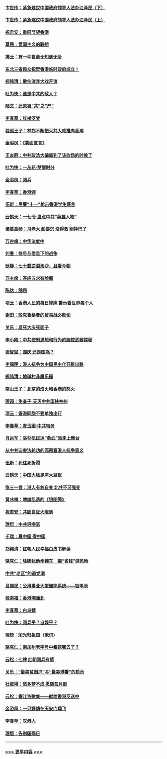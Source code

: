 #### [卞世传：紧急建议中国政府领导人法办江泽民（下）](../pages/nsc993/n11573390.md?t=10071401) 
#### [卞世传：紧急建议中国政府领导人法办江泽民（上）](../pages/nsc993/n11573208.md?t=10071401) 
#### [祝君安：重阳节望香港](../pages/nsc993/n11573190.md?t=10071401) 
#### [草民：爱国主义的联想](../pages/nsc993/n11572333.md?t=10071401) 
#### [拂云：有一种自豪无知到无耻](../pages/nsc993/n11572006.md?t=10071401) 
#### [东北三省民众祝贺香港临时政府成立！](../pages/nsc993/n11571215.md?t=10071401) 
#### [郑纯清：散伙演弃大戏开演](../pages/nsc993/n11570826.md?t=10071401) 
#### [吐为快：谁是中共的敌人？](../pages/nsc993/n11570817.md?t=10071401) 
#### [陆文：还原被“共”之“产”](../pages/nsc993/n11570798.md?t=10071401) 
#### [李春草：红楼沤梦](../pages/nsc993/n11569673.md?t=10071401) 
#### [独孤王子：林郑不断把灭共大戏推向高潮](../pages/nsc993/n11569381.md?t=10071401) 
#### [金浴凤：《蒙面宣言》](../pages/nsc993/n11569368.md?t=10071401) 
#### [王友群：中共政法大骗局到了该收场的时候了](../pages/nsc993/n11568940.md?t=10071401) 
#### [吐为快：一丛花‧梦醒时分](../pages/nsc993/n11567491.md?t=10071401) 
#### [金浴凤：阅兵](../pages/nsc993/n11567454.md?t=10071401) 
#### [李春草：香港颂](../pages/nsc993/n11567444.md?t=10071401) 
#### [伍新：黑警“十一”枪击香港学生感言](../pages/nsc993/n11567426.md?t=10071401) 
#### [云鹤天：一七令‧盘点中共“英雄人物”](../pages/nsc993/n11567091.md?t=10071401) 
#### [诸葛高参：习老大 船要沉 没得救 别挣巴了](../pages/nsc993/n11566976.md?t=10071401) 
#### [万古缘：中华法度中](../pages/nsc993/n11566726.md?t=10071401) 
#### [刘曼：符号与信息下的战争](../pages/nsc993/n11564655.md?t=10071401) 
#### [耿静：七十载逆浪淘沙，且看今朝](../pages/nsc993/n11564520.md?t=10071401) 
#### [习主席：答应五求有脸面](../pages/nsc993/n11563953.md?t=10071401) 
#### [陈达：鸽怨](../pages/nsc993/n11561879.md?t=10071401) 
#### [项云：香港人民的每日惨痛  警示着世界每个人](../pages/nsc993/n11559273.md?t=10071401) 
#### [谢田：驳克鲁格曼的贸易战必败论](../pages/nsc993/n11555840.md?t=10071401) 
#### [关乐：启死大庆死面子](../pages/nsc993/n11556823.md?t=10071401) 
#### [李小刚：中共控制思想和行为的脑控武器探秘](../pages/nsc993/n11556776.md?t=10071401) 
#### [张智斌：国庆  还是国殇？](../pages/nsc993/n11556617.md?t=10071401) 
#### [李镇莲：港人抗争为中国民主化开辟出路](../pages/nsc993/n11556570.md?t=10071401) 
#### [郑纯清：地球村非魔乐园](../pages/nsc993/n11555415.md?t=10071401) 
#### [南山王子：北京的焰火和香港的怒火](../pages/nsc993/n11555318.md?t=10071401) 
#### [莲园：生查子·天灭中共匡扶神州](../pages/nsc993/n11555302.md?t=10071401) 
#### [项云：香港同胞不要单独出行](../pages/nsc993/n11555276.md?t=10071401) 
#### [李春草：青玉案‧中共特务](../pages/nsc993/n11552356.md?t=10071401) 
#### [肖运军：洛杉矶民运“勇武”派走上舞台](../pages/nsc993/n11551595.md?t=10071401) 
#### [从中共迫害法轮功的邪恶看港人抗争意义](../pages/nsc993/n11540858.md?t=10071401) 
#### [伍新：死往死折腾](../pages/nsc993/n11550174.md?t=10071401) 
#### [云鹤天：中国大陆是座大监狱](../pages/nsc993/n11550155.md?t=10071401) 
#### [张三一言：港人有权自变 北共不可强变](../pages/nsc993/n11550132.md?t=10071401) 
#### [黄冰楠：瞎编乱造的《狼图腾》](../pages/nsc993/n11550082.md?t=10071401) 
#### [祝君安：共匪自证大限到](../pages/nsc993/n11550041.md?t=10071401) 
#### [理悟：中共轻嘚瑟](../pages/nsc993/n11547978.md?t=10071401) 
#### [千瑞：真中国 假中国](../pages/nsc993/n11547865.md?t=10071401) 
#### [郑纯清：红朝人民幸福白皮书解读](../pages/nsc993/n11547499.md?t=10071401) 
#### [骆克仁：陆团犹他州翻车　揭“省钱”游风险](../pages/nsc993/n11546977.md?t=10071401) 
#### [中共“老区”的退党潮](../pages/nsc993/n11545995.md?t=10071401) 
#### [吕锡民：公用事业大型储能系统——铅电池](../pages/nsc993/n11545701.md?t=10071401) 
#### [桂南福：香港潮涌北](../pages/nsc993/n11545682.md?t=10071401) 
#### [李春草：白鸟赋](../pages/nsc993/n11545663.md?t=10071401) 
#### [吐为快：阅兵乎？自娱乎？](../pages/nsc993/n11545625.md?t=10071401) 
#### [理悟：荣光归祖国（歌词）](../pages/nsc993/n11545616.md?t=10071401) 
#### [骆克仁：南加州老字号中餐馆哪去了？](../pages/nsc993/n11545120.md?t=10071401) 
#### [云松：七律 红朝阅兵有感](../pages/nsc993/n11542394.md?t=10071401) 
#### [关乐：“最美贫困户”与“最美港警”的启示](../pages/nsc993/n11542252.md?t=10071401) 
#### [杜彼得：愁多梦不成 愿随孤月影](../pages/nsc993/n11540296.md?t=10071401) 
#### [云松：香江浩歌集——献给香港反送中](../pages/nsc993/n11540149.md?t=10071401) 
#### [金浴凤：一只野鸽在天安门翔飞](../pages/nsc993/n11540280.md?t=10071401) 
#### [李春草：叹港人](../pages/nsc993/n11540119.md?t=10071401) 
#### [理悟：告别国殇日](../pages/nsc993/n11539610.md?t=10071401) 

----
#### [ >>> 更早内容 <<< ](../indexes/nsc993-earlier.md)
